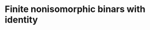 # Finite nonisomorphic binars with identity
<html>
<div id="insert"></div>
<script src="http://math.chapman.edu/~jipsen/structures/ua.js"></script>
<script>init("BinI",3,{identity:true})</script>
</html>